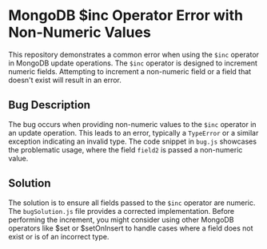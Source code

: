 # MongoDB $inc Operator Error with Non-Numeric Values
This repository demonstrates a common error when using the `$inc` operator in MongoDB update operations.  The `$inc` operator is designed to increment numeric fields.  Attempting to increment a non-numeric field or a field that doesn't exist will result in an error.

## Bug Description
The bug occurs when providing non-numeric values to the `$inc` operator in an update operation.  This leads to an error, typically a `TypeError` or a similar exception indicating an invalid type.  The code snippet in `bug.js` showcases the problematic usage, where the field `field2` is passed a non-numeric value.

## Solution
The solution is to ensure all fields passed to the `$inc` operator are numeric.  The `bugSolution.js` file provides a corrected implementation. Before performing the increment, you might consider using other MongoDB operators like $set or $setOnInsert to handle cases where a field does not exist or is of an incorrect type.

